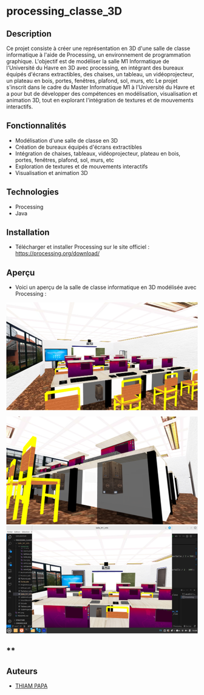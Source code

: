 # processing_classe_3D

## **Description**
Ce projet consiste à créer une représentation en 3D d'une salle de classe informatique à l'aide de Processing, un environnement de programmation graphique.
L'objectif est de modéliser la salle M1 Informatique de l'Université du Havre en 3D avec processing, en intégrant des bureaux équipés d'écrans extractibles, des chaises, un tableau, un vidéoprojecteur, un plateau en bois, portes, fenêtres, plafond, sol, murs, etc
Le projet s'inscrit dans le cadre du Master Informatique M1 à l'Université du Havre et a pour but de développer des compétences en modélisation, visualisation et animation 3D, tout en explorant l'intégration de textures et de mouvements interactifs.

## **Fonctionnalités**

- Modélisation d'une salle de classe en 3D
- Création de bureaux équipés d'écrans extractibles
- Intégration de chaises, tableaux, vidéoprojecteur, plateau en bois, portes, fenêtres, plafond, sol, murs, etc
- Exploration de textures et de mouvements interactifs
- Visualisation et animation 3D

## **Technologies**
- Processing
- Java

## **Installation**
- Télécharger et installer Processing sur le site officiel : https://processing.org/download/

## **Aperçu**
- Voici un aperçu de la salle de classe informatique en 3D modélisée avec Processing :

![img_1.png](M1.png)

![alt text](M1_1.png) ![alt text](M2.png)

## **
## **Auteurs**
- [THIAM PAPA](https://www.linkedin.com/in/papa-thiam-b914991b7/)